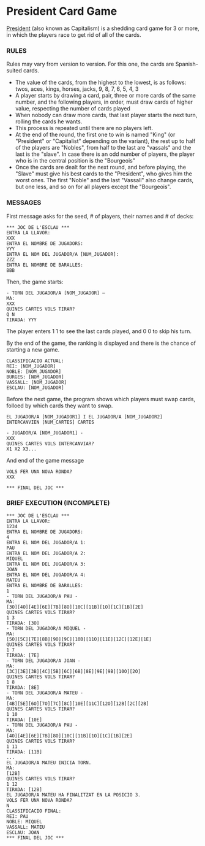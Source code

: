 # President Card Game
[President](https://en.wikipedia.org/wiki/President_(card_game)) (also known as Capitalism) is a shedding card game for 3 or more, in which the players race to get rid of all of the cards. 

### RULES
Rules may vary from version to version. For this one, the cards are Spanish-suited cards.
<ul>
<li> The value of the cards, from the highest to the lowest, is as follows: twos,
aces, kings, horses, jacks, 9, 8, 7, 6, 5, 4, 3
</li>
<li> A player starts by drawing a card, pair, three or more
cards of the same number, and the following
players, in order, must draw cards of higher value, respecting the number of cards played
</li>
<li> When nobody can draw more cards, that last player starts the next turn,
rolling the cards he wants.
</li>
<li> 
This process is repeated until there are no players left.
</li>
<li>
At the end of the round, the first one to win is named
"King" (or "President" or "Capitalist" depending on the variant), the rest
up to half of the players are "Nobles", from half to the
last are "vassals" and the last is the "slave". In case there is an odd number of players, the player who is in the
central position is the "Bourgeois"
</li>
<li> Once the cards are dealt for the next round, and before playing, the "Slave" must give his best
cards to the "President", who gives him the worst ones. The first
"Noble" and the last "Vassall" also change cards, but one
less, and so on for all players except the
"Bourgeois".
</li>
</ul>

### MESSAGES

First message asks for the seed, # of players, their names and # of decks:

```
*** JOC DE L'ESCLAU ***
ENTRA LA LLAVOR:
XXX
ENTRA EL NOMBRE DE JUGADORS:
YYY
ENTRA EL NOM DEL JUGADOR/A [NUM_JUGADOR]:
ZZZ
ENTRA EL NOMBRE DE BARALLES:
BBB
```

Then, the game starts:

```
- TORN DEL JUGADOR/A [NOM_JUGADOR] –
MA:
XXX
QUINES CARTES VOLS TIRAR?
Q N
TIRADA: YYY
```

The player enters 1 1 to see the last cards played, and 0 0 to skip his turn.

By the end of the game, the ranking is displayed and there is the chance of starting a new game.

```
CLASSIFICACIO ACTUAL:
REI: [NOM_JUGADOR]
NOBLE: [NOM_JUGADOR]
BURGES: [NOM_JUGADOR]
VASSALL: [NOM_JUGADOR]
ESCLAU: [NOM_JUGADOR]
```

Before the next game, the program shows which players must swap cards, folloed by which cards they want to swap.

```
EL JUGADOR/A [NOM_JUGADOR1] I EL JUGADOR/A [NOM_JUGADOR2]
INTERCANVIEN [NUM_CARTES] CARTES

- JUGADOR/A [NOM_JUGADOR1] -
XXX
QUINES CARTES VOLS INTERCANVIAR?
X1 X2 X3...
```

And end of the game message

```
VOLS FER UNA NOVA RONDA?
XXX

*** FINAL DEL JOC ***
```

### BRIEF EXECUTION (INCOMPLETE)

```
*** JOC DE L'ESCLAU ***
ENTRA LA LLAVOR:
1234
ENTRA EL NOMBRE DE JUGADORS:
4
ENTRA EL NOM DEL JUGADOR/A 1:
PAU
ENTRA EL NOM DEL JUGADOR/A 2:
MIQUEL
ENTRA EL NOM DEL JUGADOR/A 3:
JOAN
ENTRA EL NOM DEL JUGADOR/A 4:
MATEU
ENTRA EL NOMBRE DE BARALLES:
1
- TORN DEL JUGADOR/A PAU -
MA:
[3O][4O][4E][6E][7B][8O][10C][11B][1O][1C][1B][2E]
QUINES CARTES VOLS TIRAR?
1 3
TIRADA: [3O]
- TORN DEL JUGADOR/A MIQUEL -
MA:
[5O][5C][7E][8B][9O][9C][10B][11O][11E][12C][12E][1E]
QUINES CARTES VOLS TIRAR?
1 7
TIRADA: [7E]
- TORN DEL JUGADOR/A JOAN -
MA:
[3C][3E][3B][4C][5B][6C][6B][8E][9E][9B][10O][2O]
QUINES CARTES VOLS TIRAR?
1 8
TIRADA: [8E]
- TORN DEL JUGADOR/A MATEU -
MA:
[4B][5E][6O][7O][7C][8C][10E][11C][12O][12B][2C][2B]
QUINES CARTES VOLS TIRAR?
1 10
TIRADA: [10E]
- TORN DEL JUGADOR/A PAU -
MA:
[4O][4E][6E][7B][8O][10C][11B][1O][1C][1B][2E]
QUINES CARTES VOLS TIRAR?
1 11
TIRADA: [11B]
...
EL JUGADOR/A MATEU INICIA TORN.
MA:
[12B]
QUINES CARTES VOLS TIRAR?
1 12
TIRADA: [12B]
EL JUGADOR/A MATEU HA FINALITZAT EN LA POSICIO 3.
VOLS FER UNA NOVA RONDA?
N
CLASSIFICACIO FINAL:
REI: PAU
NOBLE: MIQUEL
VASSALL: MATEU
ESCLAU: JOAN
*** FINAL DEL JOC ***
```

